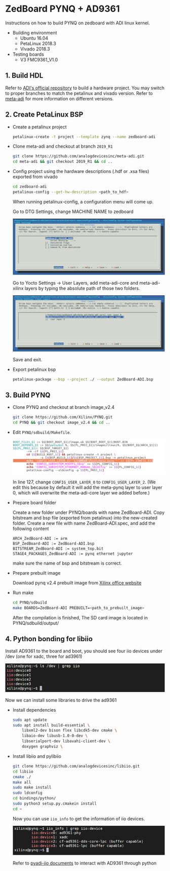 # ZedBoard PYNQ + AD9361

Instructions on how to build PYNQ on zedboard with ADI linux kernel.

* Building environment
  * Ubuntu 16.04
  * PetaLinux 2018.3
  * Vivado 2018.3
* Testing boards
  * V3 FMC9361_V1.0

## 1. Build HDL

Refer to [ADI's official repository](https://github.com/analogdevicesinc/hdl) to build a hardware project. You may switch to proper branches to match the petalinux and vivado version. Refer to [meta-adi](https://github.com/analogdevicesinc/meta-adi/tree/master/meta-adi-xilinx) for more information on different versions.

## 2. Create PetaLinux BSP

* Create a petalinux project

  ```bash
  petalinux-create -t project --template zynq --name zedboard-adi
  ```

* Clone meta-adi and checkout at branch `2019_R1`

  ```bash
  git clone https://github.com/analogdevicesinc/meta-adi.git
  cd meta-adi && git checkout 2019_R1 && cd ..
  ```

* Config project using the hardware descriptions (.hdf or .xsa files) exported from vivado

  ```bash
  cd zedboard-adi
  petalinux-config --get-hw-description <path_to_hdf>
  ```

  When running petalinux-config, a configuration menu will come up.

  Go to DTG Settings, change MACHINE NAME to zedboard

  <img src="img/dtg_setting.png"  />

  Go to Yocto Settings -> User Layers, add meta-adi-core and meta-adi-xilinx layers by typing the absolute path of those two folders.

  <img src="img/layer_setting.png"  />

  Save and exit.

* Export petalinux bsp

  ```bash
  petalinux-package --bsp --project ./ --output ZedBoard-ADI.bsp
  ```

## 3. Build PYNQ

* Clone PYNQ and checkout at branch image_v2.4

  ```bash
  git clone https://github.com/Xilinx/PYNQ.git
  cd PYNQ && git checkout image_v2.4 && cd ..
  ```

* Edit `PYNQ/sdbuild/Makefile`.

  <img src="img/makefile.png" style="zoom:80%;" />

  In line 127, change `CONFIG_USER_LAYER_0` to `CONFIG_USER_LAYER_2`. (We edit this because by default it will add the meta-pynq layer to user layer 0, which will overwrite the meta-adi-core layer we added before.)

* Prepare board folder

  Create a new folder under PYNQ/boards with name ZedBoard-ADI. Copy bitstream and bsp file (exported from petalinux) into the new-created folder. Create a new file with name ZedBoard-ADI.spec, and add the following content

  ```
  ARCH_ZedBoard-ADI := arm
  BSP_ZedBoard-ADI := ZedBoard-ADI.bsp
  BITSTREAM_ZedBoard-ADI := system_top.bit
  STAGE4_PACKAGES_ZedBoard-ADI := pynq ethernet jupyter
  ```
  
  make sure the name of bsp and bitstream is correct.

* Prepare prebuilt image

  Download pynq v2.4 prebuilt image from [Xilinx office website](https://www.xilinx.com/member/forms/download/xef.html?filename=pynq_rootfs_arm_v2.4.zip)

* Run make

  ```bash
  cd PYNQ/sdbuild
  make BOARDS=ZedBoard-ADI PREBUILT=<path_to_prebuilt_image>
  ```

  After the compilation is finished, The SD card image is located in PYNQ/sdbuild/output/

## 4. Python bonding for libiio

Install AD9361 to the board and boot, you should see four iio devices under /dev (one for xadc, three for ad3961)

![](img/dev.png)

Now we can install some libraries to drive the ad9361

* Install dependencies

  ```bash
  sudo apt update
  sudo apt install build-essential \
      libxml2-dev bison flex libcdk5-dev cmake \
      libaio-dev libusb-1.0-0-dev \
      libserialport-dev libavahi-client-dev \
      doxygen graphviz \
  ```

* Install libiio and pylibiio

  ```bash
  git clone https://github.com/analogdevicesinc/libiio.git
  cd libiio
  cmake ./
  make all
  sudo make install
  sudo ldconfig
  cd bindings/python/
  sudo python3 setup.py.cmakein install
  cd ~
  ```

  Now you can use `iio_info` to get the information of iio devices.

  ![](img/iio_info.png)

  Refer to [pyadi-iio documents](https://analogdevicesinc.github.io/pyadi-iio) to interact with AD9361 through python


